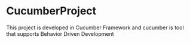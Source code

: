 # CucumberProject
This project is developed in Cucumber Framework and cucumber is tool that supports Behavior Driven Development 
